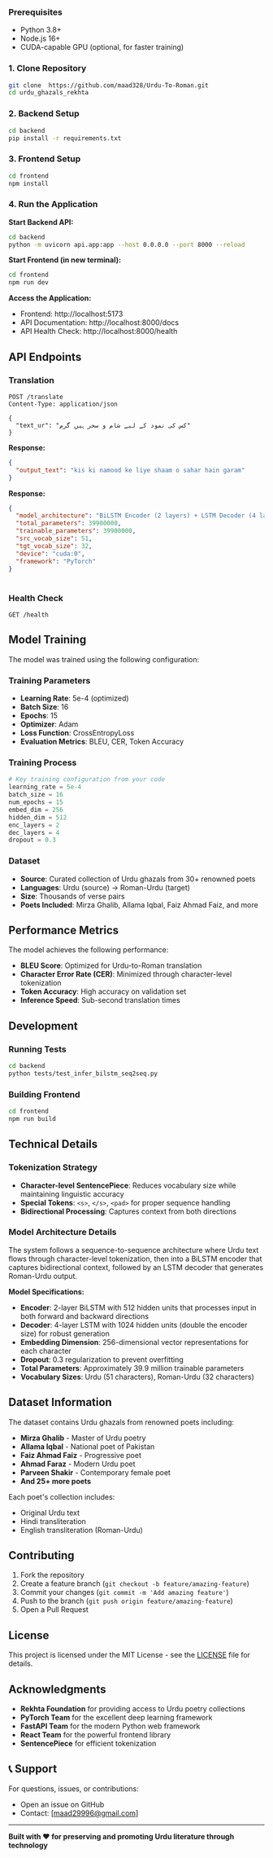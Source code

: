 ### Prerequisites

- Python 3.8+
- Node.js 16+
- CUDA-capable GPU (optional, for faster training)

### 1. Clone Repository

```bash
git clone  https://github.com/maad328/Urdu-To-Roman.git
cd urdu_ghazals_rekhta
```

### 2. Backend Setup

```bash
cd backend
pip install -r requirements.txt
```

### 3. Frontend Setup

```bash
cd frontend
npm install
```

### 4. Run the Application

**Start Backend API:**

```bash
cd backend
python -m uvicorn api.app:app --host 0.0.0.0 --port 8000 --reload
```

**Start Frontend (in new terminal):**

```bash
cd frontend
npm run dev
```

**Access the Application:**

- Frontend: http://localhost:5173
- API Documentation: http://localhost:8000/docs
- API Health Check: http://localhost:8000/health

## API Endpoints

### Translation

```http
POST /translate
Content-Type: application/json

{
  "text_ur": "کس کی نمود کے لیے شام و سحر ہیں گرم"
}
```

**Response:**

```json
{
  "output_text": "kis ki namood ke liye shaam o sahar hain garam"
}
```

**Response:**

```json
{
  "model_architecture": "BiLSTM Encoder (2 layers) + LSTM Decoder (4 layers)",
  "total_parameters": 39900000,
  "trainable_parameters": 39900000,
  "src_vocab_size": 51,
  "tgt_vocab_size": 32,
  "device": "cuda:0",
  "framework": "PyTorch"
}
```

#

### Health Check

```http
GET /health
```

## Model Training

The model was trained using the following configuration:

### Training Parameters

- **Learning Rate**: 5e-4 (optimized)
- **Batch Size**: 16
- **Epochs**: 15
- **Optimizer**: Adam
- **Loss Function**: CrossEntropyLoss
- **Evaluation Metrics**: BLEU, CER, Token Accuracy

### Training Process

```python
# Key training configuration from your code
learning_rate = 5e-4
batch_size = 16
num_epochs = 15
embed_dim = 256
hidden_dim = 512
enc_layers = 2
dec_layers = 4
dropout = 0.3
```

### Dataset

- **Source**: Curated collection of Urdu ghazals from 30+ renowned poets
- **Languages**: Urdu (source) → Roman-Urdu (target)
- **Size**: Thousands of verse pairs
- **Poets Included**: Mirza Ghalib, Allama Iqbal, Faiz Ahmad Faiz, and more

## Performance Metrics

The model achieves the following performance:

- **BLEU Score**: Optimized for Urdu-to-Roman translation
- **Character Error Rate (CER)**: Minimized through character-level tokenization
- **Token Accuracy**: High accuracy on validation set
- **Inference Speed**: Sub-second translation times

## Development

### Running Tests

```bash
cd backend
python tests/test_infer_bilstm_seq2seq.py
```

### Building Frontend

```bash
cd frontend
npm run build
```

## Technical Details

### Tokenization Strategy

- **Character-level SentencePiece**: Reduces vocabulary size while maintaining linguistic accuracy
- **Special Tokens**: `<s>`, `</s>`, `<pad>` for proper sequence handling
- **Bidirectional Processing**: Captures context from both directions

### Model Architecture Details

The system follows a sequence-to-sequence architecture where Urdu text flows through character-level tokenization, then into a BiLSTM encoder that captures bidirectional context, followed by an LSTM decoder that generates Roman-Urdu output.

**Model Specifications:**

- **Encoder**: 2-layer BiLSTM with 512 hidden units that processes input in both forward and backward directions
- **Decoder**: 4-layer LSTM with 1024 hidden units (double the encoder size) for robust generation
- **Embedding Dimension**: 256-dimensional vector representations for each character
- **Dropout**: 0.3 regularization to prevent overfitting
- **Total Parameters**: Approximately 39.9 million trainable parameters
- **Vocabulary Sizes**: Urdu (51 characters), Roman-Urdu (32 characters)




##  Dataset Information

The dataset contains Urdu ghazals from renowned poets including:

- **Mirza Ghalib** - Master of Urdu poetry
- **Allama Iqbal** - National poet of Pakistan
- **Faiz Ahmad Faiz** - Progressive poet
- **Ahmad Faraz** - Modern Urdu poet
- **Parveen Shakir** - Contemporary female poet
- **And 25+ more poets**

Each poet's collection includes:
- Original Urdu text
- Hindi transliteration
- English transliteration (Roman-Urdu)

##  Contributing

1. Fork the repository
2. Create a feature branch (`git checkout -b feature/amazing-feature`)
3. Commit your changes (`git commit -m 'Add amazing feature'`)
4. Push to the branch (`git push origin feature/amazing-feature`)
5. Open a Pull Request

##  License

This project is licensed under the MIT License - see the [LICENSE](LICENSE) file for details.

##  Acknowledgments

- **Rekhta Foundation** for providing access to Urdu poetry collections
- **PyTorch Team** for the excellent deep learning framework
- **FastAPI Team** for the modern Python web framework
- **React Team** for the powerful frontend library
- **SentencePiece** for efficient tokenization

## 📞 Support

For questions, issues, or contributions:
- Open an issue on GitHub
- Contact: [maad29996@gmail.com]

---

**Built with ❤️ for preserving and promoting Urdu literature through technology**
```
